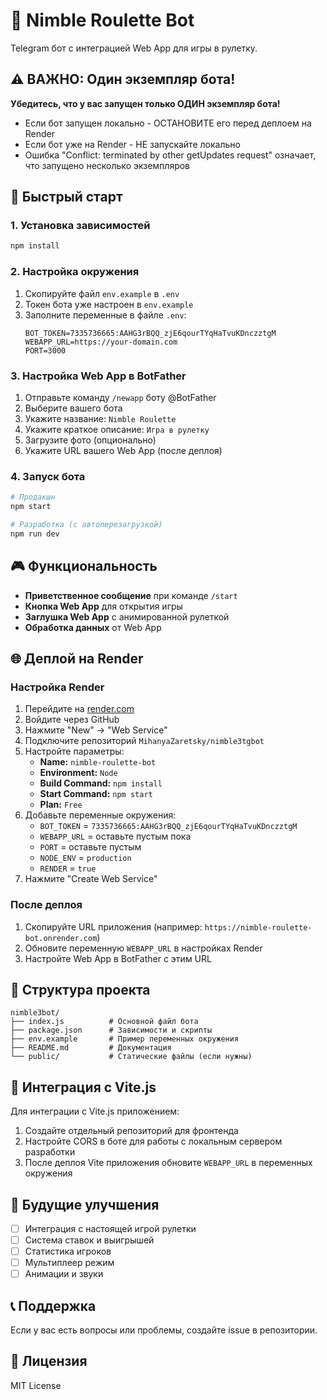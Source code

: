 # 🎰 Nimble Roulette Bot

Telegram бот с интеграцией Web App для игры в рулетку.

## ⚠️ ВАЖНО: Один экземпляр бота!

**Убедитесь, что у вас запущен только ОДИН экземпляр бота!**
- Если бот запущен локально - ОСТАНОВИТЕ его перед деплоем на Render
- Если бот уже на Render - НЕ запускайте локально
- Ошибка "Conflict: terminated by other getUpdates request" означает, что запущено несколько экземпляров

## 🚀 Быстрый старт

### 1. Установка зависимостей
```bash
npm install
```

### 2. Настройка окружения
1. Скопируйте файл `env.example` в `.env`
2. Токен бота уже настроен в `env.example`
3. Заполните переменные в файле `.env`:
   ```
   BOT_TOKEN=7335736665:AAHG3rBQQ_zjE6qourTYqHaTvuKDnczztgM
   WEBAPP_URL=https://your-domain.com
   PORT=3000
   ```

### 3. Настройка Web App в BotFather
1. Отправьте команду `/newapp` боту @BotFather
2. Выберите вашего бота
3. Укажите название: `Nimble Roulette`
4. Укажите краткое описание: `Игра в рулетку`
5. Загрузите фото (опционально)
6. Укажите URL вашего Web App (после деплоя)

### 4. Запуск бота
```bash
# Продакшн
npm start

# Разработка (с автоперезагрузкой)
npm run dev
```

## 🎮 Функциональность

- **Приветственное сообщение** при команде `/start`
- **Кнопка Web App** для открытия игры
- **Заглушка Web App** с анимированной рулеткой
- **Обработка данных** от Web App

## 🌐 Деплой на Render

### Настройка Render
1. Перейдите на [render.com](https://render.com)
2. Войдите через GitHub
3. Нажмите "New" → "Web Service"
4. Подключите репозиторий `MihanyaZaretsky/nimble3tgbot`
5. Настройте параметры:
   - **Name:** `nimble-roulette-bot`
   - **Environment:** `Node`
   - **Build Command:** `npm install`
   - **Start Command:** `npm start`
   - **Plan:** `Free`
6. Добавьте переменные окружения:
   - `BOT_TOKEN` = `7335736665:AAHG3rBQQ_zjE6qourTYqHaTvuKDnczztgM`
   - `WEBAPP_URL` = оставьте пустым пока
   - `PORT` = оставьте пустым
   - `NODE_ENV` = `production`
   - `RENDER` = `true`
7. Нажмите "Create Web Service"

### После деплоя
1. Скопируйте URL приложения (например: `https://nimble-roulette-bot.onrender.com`)
2. Обновите переменную `WEBAPP_URL` в настройках Render
3. Настройте Web App в BotFather с этим URL

## 🔧 Структура проекта

```
nimble3bot/
├── index.js          # Основной файл бота
├── package.json      # Зависимости и скрипты
├── env.example       # Пример переменных окружения
├── README.md         # Документация
└── public/           # Статические файлы (если нужны)
```

## 📱 Интеграция с Vite.js

Для интеграции с Vite.js приложением:

1. Создайте отдельный репозиторий для фронтенда
2. Настройте CORS в боте для работы с локальным сервером разработки
3. После деплоя Vite приложения обновите `WEBAPP_URL` в переменных окружения

## 🎯 Будущие улучшения

- [ ] Интеграция с настоящей игрой рулетки
- [ ] Система ставок и выигрышей
- [ ] Статистика игроков
- [ ] Мультиплеер режим
- [ ] Анимации и звуки

## 📞 Поддержка

Если у вас есть вопросы или проблемы, создайте issue в репозитории.

## 📄 Лицензия

MIT License 